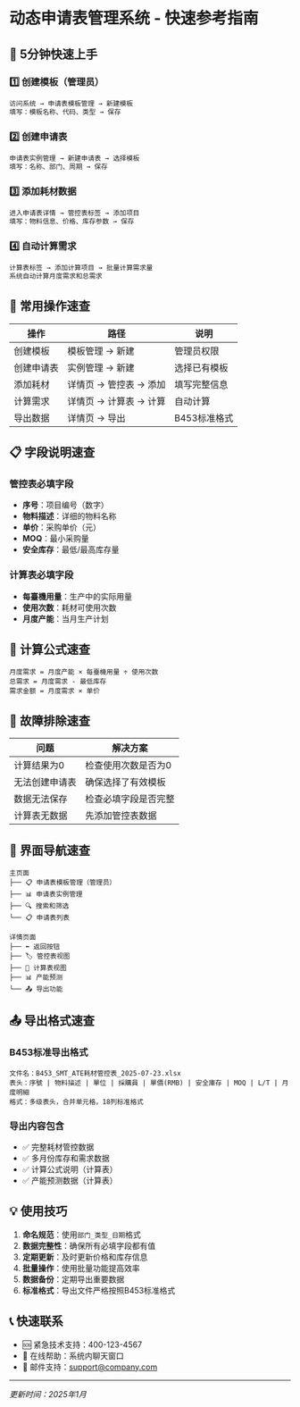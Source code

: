 # 动态申请表管理系统 - 快速参考指南

## 🎯 5分钟快速上手

### 1️⃣ 创建模板（管理员）
```bash
访问系统 → 申请表模板管理 → 新建模板
填写：模板名称、代码、类型 → 保存
```

### 2️⃣ 创建申请表
```bash
申请表实例管理 → 新建申请表 → 选择模板
填写：名称、部门、周期 → 保存
```

### 3️⃣ 添加耗材数据
```bash
进入申请表详情 → 管控表标签 → 添加项目
填写：物料信息、价格、库存参数 → 保存
```

### 4️⃣ 自动计算需求
```bash
计算表标签 → 添加计算项目 → 批量计算需求量
系统自动计算月度需求和总需求
```

## 🔧 常用操作速查

| 操作 | 路径 | 说明 |
|------|------|------|
| 创建模板 | 模板管理 → 新建 | 管理员权限 |
| 创建申请表 | 实例管理 → 新建 | 选择已有模板 |
| 添加耗材 | 详情页 → 管控表 → 添加 | 填写完整信息 |
| 计算需求 | 详情页 → 计算表 → 计算 | 自动计算 |
| 导出数据 | 详情页 → 导出 | B453标准格式 |

## 📋 字段说明速查

### 管控表必填字段
- **序号**：项目编号（数字）
- **物料描述**：详细的物料名称
- **单价**：采购单价（元）
- **MOQ**：最小采购量
- **安全库存**：最低/最高库存量

### 计算表必填字段
- **每臺機用量**：生产中的实际用量
- **使用次数**：耗材可使用次数
- **月度产能**：当月生产计划

## 🧮 计算公式速查

```
月度需求 = 月度产能 × 每臺機用量 ÷ 使用次数
总需求 = 月度需求 - 最低库存
需求金额 = 月度需求 × 单价
```

## 🚨 故障排除速查

| 问题 | 解决方案 |
|------|----------|
| 计算结果为0 | 检查使用次数是否为0 |
| 无法创建申请表 | 确保选择了有效模板 |
| 数据无法保存 | 检查必填字段是否完整 |
| 计算表无数据 | 先添加管控表数据 |

## 📱 界面导航速查

```
主页面
├── 📋 申请表模板管理（管理员）
├── 📊 申请表实例管理
├── 🔍 搜索和筛选
└── 📋 申请表列表

详情页面
├── ⬅️ 返回按钮
├── 🏷️ 管控表视图
├── 🧮 计算表视图
├── 📊 产能预测
└── 📤 导出功能
```

## 📤 导出格式速查

### B453标准导出格式
```
文件名：B453_SMT_ATE耗材管控表_2025-07-23.xlsx
表头：序號 | 物料描述 | 單位 | 採購員 | 單價(RMB) | 安全庫存 | MOQ | L/T | 月度明細
格式：多级表头，合并单元格，18列标准格式
```

### 导出内容包含
- ✅ 完整耗材管控数据
- ✅ 多月份库存和需求数据
- ✅ 计算公式说明（计算表）
- ✅ 产能预测数据（计算表）

## 💡 使用技巧

1. **命名规范**：使用`部门_类型_日期`格式
2. **数据完整性**：确保所有必填字段都有值
3. **定期更新**：及时更新价格和库存信息
4. **批量操作**：使用批量功能提高效率
5. **数据备份**：定期导出重要数据
6. **标准格式**：导出文件严格按照B453标准格式

## 📞 快速联系

- 🆘 紧急技术支持：400-123-4567
- 💬 在线帮助：系统内聊天窗口
- 📧 邮件支持：support@company.com

---
*更新时间：2025年1月* 